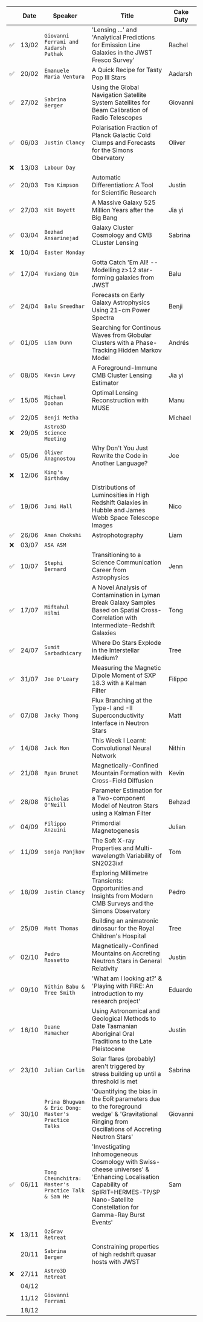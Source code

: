 
| | Date| Speaker | Title | Cake Duty |
| --- | --- | --- | --- | --- |
| ✅ | 13/02 | `Giovanni Ferrami and Aadarsh Pathak` | 'Lensing ...' and 'Analytical Predictions for Emission Line Galaxies in the JWST Fresco Survey'| Rachel |
| ✅ | 20/02 | `Emanuele Maria Ventura` | A Quick Recipe for Tasty Pop III Stars | Aadarsh |
| ✅ | 27/02 | `Sabrina Berger` | Using the Global Navigation Satellite System Satellites for Beam Calibration of Radio Telescopes | Giovanni |
| ✅ | 06/03 | `Justin Clancy` | Polarisation Fraction of Planck Galactic Cold Clumps and Forecasts for the Simons Obervatory | Oliver |
| ❌ | 13/03 | `Labour Day` | | |
| ✅ | 20/03 | `Tom Kimpson` | Automatic Differentiation: A Tool for Scientific Research | Justin |
| ✅ | 27/03 | `Kit Boyett` | A Massive Galaxy 525 Million Years after the Big Bang | Jia yi |
| ✅ | 03/04 | `Bezhad Ansarinejad` | Galaxy Cluster Cosmology and CMB CLuster Lensing | Sabrina |
| ❌ | 10/04 | `Easter Monday` | | |
| ✅ | 17/04 | `Yuxiang Qin` | Gotta Catch 'Em All! -- Modelling z>12 star-forming galaxies from JWST | Balu |
| ✅ | 24/04 | `Balu Sreedhar`| Forecasts on Early Galaxy Astrophysics Using 21-cm Power Spectra | Benji |
| ✅ | 01/05 | `Liam Dunn` | Searching for Continous Waves from Globular Clusters with a Phase-Tracking Hidden Markov Model | Andrés |
| ✅ | 08/05 | `Kevin Levy` | A Foreground-Immune CMB Cluster Lensing Estimator | Jia yi |
| ✅ | 15/05 | `Michael Doohan` | Optimal Lensing Reconstruction with MUSE | Manu |
| ✅ | 22/05 | `Benji Metha` | | Michael |
| ❌ | 29/05 | `Astro3D Science Meeting` | | |
| ✅ | 05/06 | `Oliver Anagnostou` | Why Don't You Just Rewrite the Code in Another Language? | Joe |
| ❌ | 12/06 | `King's Birthday` | | |
| ✅ | 19/06 | `Jumi Hall` | Distributions of Luminosities in High Redshift Galaxies in Hubble and James Webb Space Telescope Images | Nico |
| ✅ | 26/06 | `Aman Chokshi` | Astrophotography | Liam |
| ❌ | 03/07 | `ASA ASM` | | |
| ✅ | 10/07 | `Stephi Bernard` | Transitioning to a Science Communication Career from Astrophysics | Jenn |
| ✅ | 17/07 | `Miftahul Hilmi` | A Novel Analysis of Contamination in Lyman Break Galaxy Samples Based on Spatial Cross-Correlation with Intermediate-Redshift Galaxies | Tong |
| ✅ | 24/07 | `Sumit Sarbadhicary` | Where Do Stars Explode in the Interstellar Medium? | Tree |
| ✅ | 31/07 | `Joe O'Leary` | Measuring the Magnetic Dipole Moment of SXP 18.3 with a Kalman Filter | Filippo |
| ✅ | 07/08 | `Jacky Thong` | Flux Branching at the Type-I and -II Superconductivity Interface in Neutron Stars | Matt |
| ✅ | 14/08 | `Jack Hon` | This Week I Learnt: Convolutional Neural Network | Nithin |
| ✅ | 21/08 | `Ryan Brunet` | Magnetically-Confined Mountain Formation with Cross-Field Diffusion | Kevin |
| ✅ | 28/08 | `Nicholas O'Neill` | Parameter Estimation for a Two-component Model of Neutron Stars using a Kalman Filter | Behzad |
| ✅ | 04/09 | `Filippo Anzuini` | Primordial Magnetogenesis | Julian |
| ✅ | 11/09 | `Sonja Panjkov` | The Soft X-ray Properties and Multi-wavelength Variability of SN2023ixf | Tom |
| ✅ | 18/09 | `Justin Clancy` | Exploring Millimetre Transients: Opportunities and Insights from Modern CMB Surveys and the Simons Observatory | Pedro |
| ✅ | 25/09 | `Matt Thomas` | Building an animatronic dinosaur for the Royal Children's Hospital | Tree |
| ✅ | 02/10 | `Pedro Rossetto` | Magnetically-Confined Mountains on Accreting Neutron Stars in General Relativity | Justin |
| ✅ | 09/10 | `Nithin Babu & Tree Smith` | 'What am I looking at?' & 'Playing with FIRE: An introduction to my research project' | Eduardo |
| ✅ | 16/10 | `Duane Hamacher` | Using Astronomical and Geological Methods to Date Tasmanian Aboriginal Oral Traditions to the Late Pleistocene | Justin |
| ✅ | 23/10 | `Julian Carlin` | Solar flares (probably) aren't triggered by stress building up until a threshold is met | Sabrina |
| ✅ | 30/10 | `Prina Bhugwan & Eric Dong: Master's Practice Talks` | 'Quantifying the bias in the EoR parameters due to the foreground wedge'  & 'Gravitational Ringing from Oscillations of Accreting Neutron Stars'| Giovanni |
| ✅ | 06/11 | `Tong Cheunchitra: Master's Practice Talk & Sam He` | 'Investigating Inhomogeneous Cosmology with Swiss-cheese universes' & 'Enhancing Localisation Capability of SpIRIT+HERMES-TP/SP Nano-Satellite Constellation for Gamma-Ray Burst Events'| Sam |
| ❌ | 13/11 | `OzGrav Retreat` | | |
| | 20/11 | `Sabrina Berger` | Constraining properties of high redshift quasar hosts with JWST | |
| ❌ | 27/11 | `Astro3D Retreat` | | |
| | 04/12 | | | |
| | 11/12 | `Giovanni Ferrami`| | |
| | 18/12 | | | |
